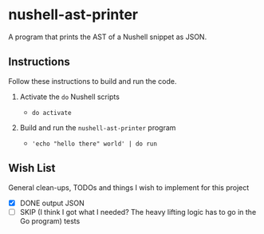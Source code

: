 # nushell-ast-printer

A program that prints the AST of a Nushell snippet as JSON.


## Instructions

Follow these instructions to build and run the code.

1. Activate the `do` Nushell scripts
   * ```nushell
     do activate
     ```
2. Build and run the `nushell-ast-printer` program
   * ```nushell
     'echo "hello there" world' | do run
     ```


## Wish List

General clean-ups, TODOs and things I wish to implement for this project

* [x] DONE output JSON
* [ ] SKIP (I think I got what I needed? The heavy lifting logic has to go in the Go program) tests
